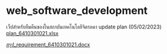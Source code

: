 # web_software_development
เว็ปสำหรับยืมคืนของในสถาบันเทคโนโลยีจิตรลดา
update plan (05/02/2023)
[plan_6410301021.xlsx](https://github.com/jittapat-idea/web_software_development/files/10609319/plan_6410301021.xlsx)


[สรุป_requirement_6410301021.docx](https://github.com/jittapat-idea/web_software_development/files/10446450/_requirement_6410301021.docx)
